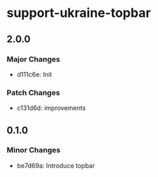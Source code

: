 # support-ukraine-topbar

## 2.0.0

### Major Changes

-   d111c6e: Init

### Patch Changes

-   c131d6d: improvements

## 0.1.0

### Minor Changes

-   be7d69a: Introduce topbar
